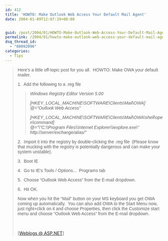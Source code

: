 ```yaml
---
id: 412
title: 'HOWTO: Make Outlook Web Access Your Default Mail Agent'
date: 2004-01-09T12:07:19+00:00


guid: /post/2004/01/HOWTO-Make-Outlook-Web-Access-Your-Default-Mail-Agent.aspx
permalink: /2004/01/howto-make-outlook-web-access-your-default-mail-agent/
dsq_thread_id:
  - "80092096"
categories:
  - Tips
---
```

<body xmlns="http://www.w3.org/1999/xhtml">
    <div class="Section1">
        <blockquote style='margin-top:5.0pt;margin-bottom:5.0pt'> 
        <p>
            <span style=';font-family:Arial'>Here's a little off-topic post for you all.&#160;
            HOWTO: Make OWA your default mailer.</span>
        </p>
        <p>
            <span style=';font-family:Arial'>1.&#160; Add the following&#160;to&#160;a .reg file</span>
        </p>
        <blockquote style='margin-top:5.0pt;margin-right:0in;margin-bottom:5.0pt'> 
        <p>
            <em><i><span style=';font-family: Arial'>Windows Registry Editor Version 5.00</span></i></em>
        </p>
        <p>
            <em><i><span style=';font-family: Arial'>[HKEY_LOCAL_MACHINE\SOFTWARE\Clients\Mail\OWA]</span></i></em><i><span style=';font-family:Arial;font-style: italic'>
            <br />
            <em><i><span style='font-family:Arial'>@="Outlook Web Access"</span></i></em></span></i>
        </p>
        <p>
            <em><i><span style=';font-family: Arial'>[HKEY_LOCAL_MACHINE\SOFTWARE\Clients\Mail\OWA\shell\open\command]</span></i></em><i><span style=';font-family:Arial;font-style: italic'>
            <br />
            <em><i><span style='font-family:Arial'>@="\"C:\\Program Files\\Internet Explorer\\iexplore.exe\"
            http://server/exchange/alias/"</span></i></em></span></i>
        </p>
        </blockquote> 
        <p>
            <span style=';font-family:Arial'>2.&#160; Import it into the registry by double-clicking
            the .reg file&#160; (Please know that mucking with the registry is potentially dangerous
            and can make your system unstable).</span>
        </p>
        <p>
            <span style=';font-family:Arial'>3.&#160; Boot IE</span>
        </p>
        <p>
            <span style=';font-family:Arial'>4.&#160; Go to IE's Tools / Options...&#160; Programs
            tab</span>
        </p>
        <p>
            <span style=';font-family:Arial'>5.&#160; Choose &ldquo;Outlook Web Access&rdquo;
            from the E-mail dropdown.</span>
        </p>
        <p>
            <span style=';font-family:Arial'>6.&#160; Hit OK.</span>
        </p>
        <p>
            <span style=';font-family:Arial'>Now when you hit the &ldquo;Mail&rdquo; button on
            your MS keyboard you get OWA coming up automatically.&#160; You can also add OWA to
            the Start Menu now, just right+click on it and choose Properties, then click the Customize
            start menu and choose &ldquo;Outlook Web Access&rdquo;&#160;from the E-mail dropdown.</span>
        </p>
        <p>
            &#160;
        </p>
        <p class="MsoNormal">
            <img width="1" height="1" id="_x0000_i1025" src="http://weblogs.asp.net/tmeston/aggbug/48837.aspx" />
            <br />
            [<a href="http://weblogs.asp.net/tmeston/archive/2004/01/08/48837.aspx">Weblogs @
            ASP.NET</a>]
        </p>
        </blockquote>
    </div>
</body>